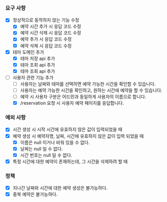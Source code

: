 ### 요구 사항
- [x] 정상적으로 동작하지 않는 기능 수정
  - [x] 예약 시간 추가 시 응답 코드 수정
  - [x] 예약 시간 삭제 시 응답 코드 수정
  - [x] 예약 추가 시 응답 코드 수정
  - [x] 예약 삭제 시 응답 코드 수정
- [x] 테마 도메인 추가
  - [x] 테마 저장 api 추가
  - [x] 테마 조회 api 추가
  - [x] 테마 조회 api 추가
- [ ] 사용자 관련 기능 추가
  - [ ] 사용자는 날짜와 테마를 선택하면 예약 가능한 시간을 확인할 수 있습니다.
  - [ ] 사용자는 예약 가능한 시간을 확인하고, 원하는 시간에 예약을 할 수 있습니다.
  - [ ] 예약 시 사용자 구분은 어드민과 동일하게 사용자의 이름으로 합니다.
  - [x] /reservation 요청 시 사용자 예약 페이지를 응답합니다.

### 예외 사항
- [x] 시간 생성 시 시작 시간에 유효하지 않은 값이 입력되었을 때
- [x] 예약 생성 시 예약자명, 날짜, 시간에 유효하지 않은 값이 입력 되었을 때
  - [x] 이름은 null 이거나 비워 있을 수 없다.
  - [x] 날짜는 null 일 수 없다.
  - [x] 시간 번호는 null 일 수 없다.
- [x] 특정 시간에 대한 예약이 존재하는데, 그 시간을 삭제하려 할 때

### 정책
- [x] 지나간 날짜와 시간에 대한 예약 생성은 불가능하다.
- [x] 중복 예약은 불가능하다.
